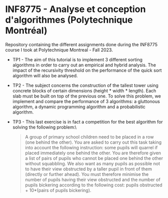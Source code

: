 # INF8775 - Analyse et conception d'algorithmes (Polytechnique Montréal)

Repository containing the different assignments done during the INF8775 course I took at Polytechnique Montreal - Fall 2023.

* TP1 - The aim of this tutorial is to implement 3 different sorting algorithms in order to carry out an empirical and hybrid analysis. The impact of the recursivity threshold on the performance of the quick sort algorithm will also be analysed.
* TP2 - The subject concerns the construction of the tallest tower using concrete blocks of certain dimensions (height * width * length). Each slab must be built on top of the previous one. To solve this problem, we implement and compare the performance of 3 algorithms: a gluttonous algorithm, a dynamic programming algorithm and a probabilistic algorithm.
* TP3 - This last exercise is in fact a competition for the best algorithm for solving the following problem:\
  
  > A group of primary school children need to be placed in a row (one behind the other). You are asked to carry out this task taking into account the following instruction: some pupils will quarrel if placed immediately one behind the other. You are therefore given a list of pairs of pupils who cannot be placed one behind the other without squabbling. We also want as many pupils as possible not to have their view obstructed by a taller pupil in front of them (directly or further ahead). You must therefore minimise the number of pupils having their view obstructed and the number of pupils bickering according to the following cost: pupils obstructed + 10*(pairs of pupils bickering).
